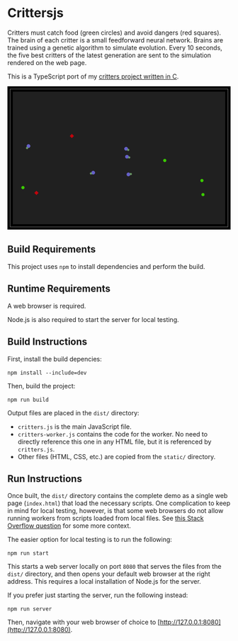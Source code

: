 # Crittersjs #

Critters must catch food (green circles) and avoid dangers (red squares). The 
brain of each critter is a small feedforward neural network. Brains are trained 
using a genetic algorithm to simulate evolution. Every 10 seconds, the five 
best critters of the latest generation are sent to the simulation rendered on 
the web page.

This is a TypeScript port of my [critters project written in C](https://github.com/phaubertin/critters).

![Screenshot](https://raw.githubusercontent.com/phaubertin/crittersjs/master/doc/screenshot.png)

Build Requirements
------------------

This project uses `npm` to install dependencies and perform the build.

Runtime Requirements
--------------------

A web browser is required.

Node.js is also required to start the server for local testing.

Build Instructions
------------------

First, install the build depencies:

```
npm install --include=dev
```

Then, build the project:

```
npm run build
```

Output files are placed in the `dist/` directory:

* `critters.js` is the main JavaScript file.
* `critters-worker.js` contains the code for the worker. No need to directly
   reference this one in any HTML file, but it is referenced by `critters.js`.
* Other files (HTML, CSS, etc.) are copied from the `static/` directory.

Run Instructions
------------------

Once built, the `dist/` directory contains the complete demo as a single web
page (`index.html`) that load the necessary scripts. One complication to keep
in mind for local testing, however, is that some web browsers do not allow
running workers from scripts loaded from local files. See
[this Stack Overflow question](https://stackoverflow.com/questions/21408510/chrome-cant-load-web-worker)
for some more context.

The easier option for local testing is to run the following:

```
npm run start
```

This starts a web server locally on port `8080` that serves the files from the
`dist/` directory, and then opens your default web browser at the right address.
This requires a local installation of Node.js for the server.

If you prefer just starting the server, run the following instead:

```
npm run server
```

Then, navigate with your web browser of choice to [http://127.0.0.1:8080](http://127.0.0.1:8080).
